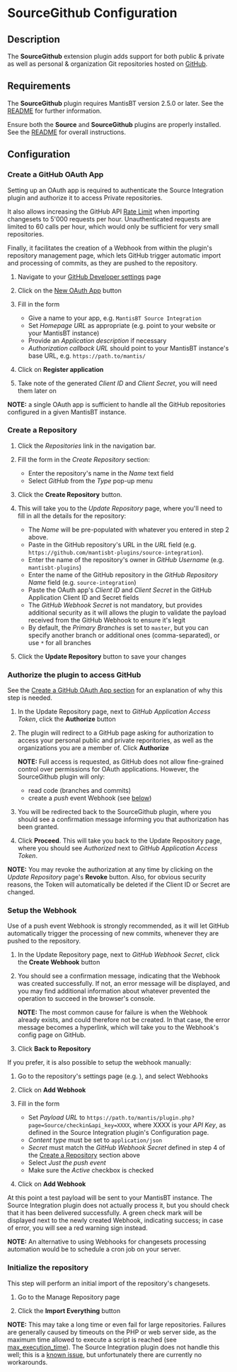 # SourceGithub Configuration

## Description

The **SourceGithub** extension plugin adds support for both public & private as
well as personal & organization Git repositories hosted on
[GitHub](http://github.com/).


## Requirements

The **SourceGithub** plugin requires MantisBT version 2.5.0 or later. See the
[README](../README.md#requirements) for further information.

Ensure both the **Source** and **SourceGithub** plugins are properly installed.
See the [README](../README.md#installation) for overall instructions.


## Configuration

### Create a GitHub OAuth App

Setting up an OAuth app is required to authenticate the Source Integration
plugin and authorize it to access Private repositories.

It also allows increasing the GitHub API [Rate Limit](https://developer.github.com/v3/#rate-limiting)
when importing changesets to 5'000 requests per hour. Unauthenticated requests
are limited to 60 calls per hour, which would only be sufficient for very small
repositories.

Finally, it facilitates the creation of a Webhook from within the plugin's
repository management page, which lets GitHub trigger automatic import and
processing of commits, as they are pushed to the repository.

1. Navigate to your [GitHub Developer settings](https://github.com/settings/developers) page

2. Click on the [New OAuth App](https://github.com/settings/applications/new) button

3. Fill in the form
   - Give a name to your app, e.g. `MantisBT Source Integration`
   - Set _Homepage URL_ as appropriate (e.g. point to your website or your
     MantisBT instance)
   - Provide an _Application description_ if necessary
   - _Authorization callback URL_ should point to your MantisBT instance's
     base URL, e.g. `https://path.to/mantis/`

4. Click on **Register application**

5. Take note of the generated _Client ID_ and _Client Secret_, you will need
   them later on

**NOTE:** a single OAuth app is sufficient to handle all the GitHub repositories
configured in a given MantisBT instance.


### Create a Repository

1. Click the *Repositories* link in the navigation bar.

2. Fill the form in the *Create Repository* section:
   - Enter the repository's name in the *Name* text field
   - Select *GitHub* from the *Type* pop-up menu

3. Click the **Create Repository** button.

4. This will take you to the *Update Repository* page, where you'll need to fill
   in all the details for the repository:

   - The *Name* will be pre-populated with whatever you entered in step 2 above.
   - Paste in the GitHub repository's URL in the *URL* field
     (e.g. `https://github.com/mantisbt-plugins/source-integration`).
   - Enter the name of the repository's owner in *GitHub Username*
     (e.g. `mantisbt-plugins`)
   - Enter the name of the GitHub repository in the *GitHub Repository Name*
     field (e.g. `source-integration`)
   - Paste the OAuth app's _Client ID_ and _Client Secret_ in the
     GitHub Application Client ID and Secret fields
   - The _GitHub Webhook Secret_ is not mandatory, but provides additional
     security as it will allows the plugin to validate the payload received
     from the GitHub Webhook to ensure it's legit
   - By default, the *Primary Branches* is set to `master`, but you can specify
     another branch or additional ones (comma-separated), or use `*` for all
     branches

5. Click the **Update Repository** button to save your changes


### Authorize the plugin to access GitHub

See the [Create a GitHub OAuth App section](#create-a-github-oauth-app) for an
explanation of why this step is needed.

1. In the Update Repository page, next to _GitHub Application Access Token_,
   click the **Authorize** button

2. The plugin will redirect to a GitHub page asking for authorization to
   access your personal public and private reporitories, as well as the
   organizations you are a member of. Click **Authorize**

   **NOTE:** Full access is requested, as GitHub does not allow fine-grained
   control over permissions for OAuth applications. However, the SourceGithub
   plugin will only:
   - read code (branches and commits)
   - create a _push_ event Webhook (see [below](#setup-the-webhook))

3. You will be redirected back to the SourceGithub plugin, where you should see
   a confirmation message informing you that authorization has been granted.

4. Click **Proceed**. This will take you back to the Update Repository page,
   where you should see _Authorized_ next to _GitHub Application Access Token_.

**NOTE:** You may revoke the authorization at any time by clicking on the
_Update Repository_ page's **Revoke** button. Also, for obvious security
reasons, the Token will automatically be deleted if the Client ID or Secret are
changed.


### Setup the Webhook

Use of a push event Webhook is strongly recommended, as it will let GitHub
automatically trigger the processing of new commits, whenever they are pushed
to the repository.

1. In the Update Repository page, next to _GitHub Webhook Secret_, click the
   **Create Webhook** button

2. You should see a confirmation message, indicating that the Webhook was
   created successfully. If not, an error message will be displayed, and you
   may find additional information about whatever prevented the operation to
   succeed in the browser's console.

   **NOTE:** The most common cause for failure is when the Webhook already
   exists, and could therefore not be created. In that case, the error message
   becomes a hyperlink, which will take you to the Webhook's config page on
   GitHub.

3. Click **Back to Repository**

If you prefer, it is also possible to setup the webhook manually:

1. Go to the repository's settings page (e.g. ), and select Webhooks

2. Click on **Add Webhook**

3. Fill in the form
   - Set _Payload URL_ to
     `https://path.to/mantis/plugin.php?page=Source/checkin&api_key=XXXX`,
     where XXXX is your _API Key_, as defined in the Source Integration plugin's
     Configuration page.
   -  _Content type_ must be set to `application/json`
   - _Secret_ must match the _GitHub Webhook Secret_ defined in step 4 of the
     [Create a Repository](#create-a-repository) section above
   - Select _Just the push event_
   - Make sure the _Active_ checkbox is checked

4. Click on **Add Webhook**

At this point a test payload will be sent to your MantisBT instance.
The Source Integration plugin does not actually process it, but you should
check that it has been delivered successfully. A green check mark will be
displayed next to the newly created Webhook, indicating success; in case of
error, you will see a red warning sign instead.

**NOTE:** An alternative to using Webhooks for changesets processing automation
would be to schedule a cron job on your server.

### Initialize the repository

This step will perform an initial import of the repository's changesets.

1. Go to the Manage Repository page

2. Click the **Import Everything** button

**NOTE:** This may take a long time or even fail for large repositories.
Failures are generally caused by timeouts on the PHP or web server side, as
the maximum time allowed to execute a script is reached
(see [max_execution_time](http://www.php.net/manual/en/info.configuration.php#ini.max-execution-time)).
The Source Integration plugin does not handle this well; this is a
[known issue](https://github.com/mantisbt-plugins/source-integration/issues/60),
but unfortunately there are currently no workarounds.
